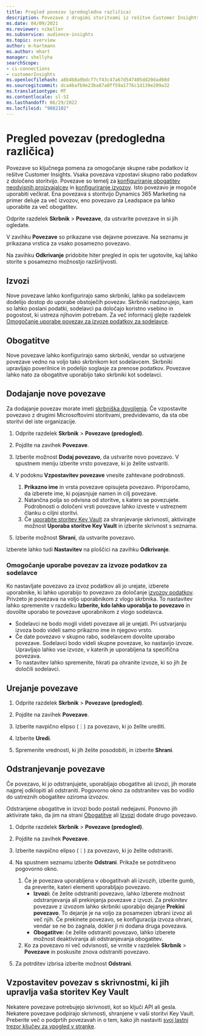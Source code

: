 ```yaml
---
title: Pregled povezav (predogledna različica)
description: Povezave z drugimi storitvami iz rešitve Customer Insights.
ms.date: 04/09/2021
ms.reviewer: nikeller
ms.subservice: audience-insights
ms.topic: overview
author: m-hartmann
ms.author: mhart
manager: shellyha
searchScope:
- ci-connections
- customerInsights
ms.openlocfilehash: a8b4b8a9bdcf7cf43c47a67d547405dd20dad60d
ms.sourcegitcommit: dca46afb9e23ba87a0ff59a1776c1d139e209a32
ms.translationtype: MT
ms.contentlocale: sl-SI
ms.lasthandoff: 06/29/2022
ms.locfileid: "9082102"
---
```

# <a name="connections-preview-overview"></a>Pregled povezav (predogledna različica)

Povezave so ključnega pomena za omogočanje skupne rabe podatkov iz rešitve Customer Insights. Vsaka povezava vzpostavi skupno rabo podatkov z določeno storitvijo. Povezave so temelj za [konfiguriranje obogatitev neodvisnih proizvajalcev](enrichment-hub.md) in [konfiguriranje izvozov](export-destinations.md). Isto povezavo je mogoče uporabiti večkrat. Ena povezava s storitvijo Dynamics 365 Marketing na primer deluje za več izvozov, eno povezavo za Leadspace pa lahko uporabite za več obogatitev.

Odprite razdelek **Skrbnik** > **Povezave**, da ustvarite povezave in si jih ogledate.

V zavihku **Povezave** so prikazane vse dejavne povezave. Na seznamu je prikazana vrstica za vsako posamezno povezavo.

Na zavihku **Odkrivanje** pridobite hiter pregled in opis ter ugotovite, kaj lahko storite s posamezno možnostjo razširljivosti.

## <a name="exports"></a>Izvozi

Nove povezave lahko konfigurirajo samo skrbniki, lahko pa sodelavcem dodelijo dostop do uporabe obstoječih povezav. Skrbniki nadzorujejo, kam so lahko poslani podatki, sodelavci pa določajo koristno vsebino in pogostost, ki ustreza njihovim potrebam. Za več informacij glejte razdelek [Omogočanje uporabe povezav za izvoze podatkov za sodelavce](#allow-contributors-to-use-a-connection-for-exports).

## <a name="enrichments"></a>Obogatitve

Nove povezave lahko konfigurirajo samo skrbniki, vendar so ustvarjene povezave vedno na voljo tako skrbnikom kot sodelavcem. Skrbniki upravljajo poverilnice in podelijo soglasje za prenose podatkov. Povezave lahko nato za obogatitve uporabijo tako skrbniki kot sodelavci.

## <a name="add-a-new-connection"></a>Dodajanje nove povezave

Za dodajanje povezav morate imeti [skrbniška dovoljenja](permissions.md). Če vzpostavite povezavo z drugimi Microsoftovimi storitvami, predvidevamo, da sta obe storitvi del iste organizacije.

1. Odprite razdelek **Skrbnik** > **Povezave (predogled)**.

1. Pojdite na zavihek **Povezave**.

1. Izberite možnost **Dodaj povezavo**, da ustvarite novo povezavo. V spustnem meniju izberite vrsto povezave, ki jo želite ustvariti.

1. V podoknu **Vzpostavitev povezave** vnesite zahtevane podrobnosti.
   1. **Prikazno ime** in vrsta povezave opisujeta povezavo. Priporočamo, da izberete ime, ki pojasnjuje namen in cilj povezave.
   1. Natančna polja so odvisna od storitve, s katero se povezujete. Podrobnosti o določeni vrsti povezave lahko izveste v ustreznem članku o ciljni storitvi.
   1. Če [uporabite storitev Key Vault](use-azure-key-vault.md) za shranjevanje skrivnosti, aktivirajte možnost **Uporaba storitve Key Vault** in izberite skrivnost s seznama.

1. Izberite možnost **Shrani**, da ustvarite povezavo.

Izberete lahko tudi **Nastavitev** na ploščici na zavihku **Odkrivanje**.

### <a name="allow-contributors-to-use-a-connection-for-exports"></a>Omogočanje uporabe povezav za izvoze podatkov za sodelavce

Ko nastavljate povezavo za izvoz podatkov ali jo urejate, izberete uporabnike, ki lahko uporabijo to povezavo za določanje [izvozov podatkov](export-destinations.md). Privzeto je povezava na voljo uporabnikom z vlogo skrbnika. To nastavitev lahko spremenite v razdelku **Izberite, kdo lahko uporablja to povezavo** in dovolite uporabo te povezave uporabnikom z vlogo sodelavca.

- Sodelavci ne bodo mogli videti povezave ali je urejati. Pri ustvarjanju izvoza bodo videli samo prikazno ime in njegovo vrsto.
- Če date povezavo v skupno rabo, sodelavcem dovolite uporabo povezave. Sodelavci bodo videli skupne povezave, ko nastavijo izvoze. Upravljajo lahko vse izvoze, v katerih je uporabljena ta specifična povezava.
- To nastavitev lahko spremenite, hkrati pa ohranite izvoze, ki so jih že določili sodelavci.

## <a name="edit-a-connection"></a>Urejanje povezave

1. Odprite razdelek **Skrbnik** > **Povezave (predogled)**.

1. Pojdite na zavihek **Povezave**.

1. Izberite navpično elipso (&vellip;) za povezavo, ki jo želite urediti.

1. Izberite **Uredi**.

1. Spremenite vrednosti, ki jih želite posodobiti, in izberite **Shrani**.

## <a name="remove-a-connection"></a>Odstranjevanje povezave

Če povezavo, ki jo odstranjujete, uporabljajo obogatitve ali izvozi, jih morate najprej odklopiti ali odstraniti. Pogovorno okno za odstranitev vas bo vodilo do ustreznih obogatitev oziroma izvozov.

Odstranjene obogatitve in izvozi bodo postali nedejavni. Ponovno jih aktivirate tako, da jim na strani [Obogatitve](enrichment-hub.md) ali [Izvozi](export-destinations.md) dodate drugo povezavo.

1. Odprite razdelek **Skrbnik** > **Povezave (predogled)**.

1. Pojdite na zavihek **Povezave**.

1. Izberite navpično elipso (&vellip;) za povezavo, ki jo želite odstraniti.

1. Na spustnem seznamu izberite **Odstrani**. Prikaže se potrditveno pogovorno okno.

   1. Če je povezava uporabljena v obogatitvah ali izvozih, izberite gumb, da preverite, kateri elementi uporabljajo povezavo.
      - **Izvozi:** če želite odstraniti povezavo, lahko izberete možnost odstranjevanja ali prekinjanja povezave z izvozi. Za prekinitev povezave z izvozom lahko skrbniki uporabijo dejanje **Prekini povezavo**. To dejanje je na voljo za posamezen izbrani izvoz ali več njih. Če prekinete povezavo, se konfiguracija izvoza ohrani, vendar se ne bo zagnala, dokler ji ni dodana druga povezava.
      - **Obogatitve:** če želite odstraniti povezavo, lahko izberete možnost deaktiviranja ali odstranjevanja obogatitev.
   1. Ko za povezavo ni več odvisnosti, se vrnite v razdelek **Skrbnik** > **Povezave** in poskusite znova odstraniti povezavo.

1. Za potrditev izbrisa izberite možnost **Odstrani**.

## <a name="set-up-connections-with-secrets-managed-by-your-own-key-vault"></a>Vzpostavitev povezav s skrivnostmi, ki jih upravlja vaša storitev Key Vault

Nekatere povezave potrebujejo skrivnosti, kot so ključi API ali gesla. Nekatere povezave podpirajo skrivnosti, shranjene v vaši storitvi Key Vault. Preberite več o podprtih povezavah in o tem, kako jih nastaviti [svoj lastni trezor ključev za vpogled v stranke](use-azure-key-vault.md).
